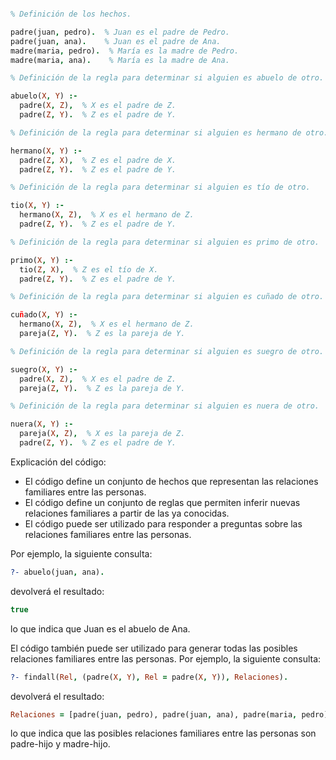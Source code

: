 ```prolog

% Definición de los hechos.

padre(juan, pedro).  % Juan es el padre de Pedro.
padre(juan, ana).    % Juan es el padre de Ana.
madre(maria, pedro).  % María es la madre de Pedro.
madre(maria, ana).    % María es la madre de Ana.

% Definición de la regla para determinar si alguien es abuelo de otro.

abuelo(X, Y) :-
  padre(X, Z),  % X es el padre de Z.
  padre(Z, Y).  % Z es el padre de Y.

% Definición de la regla para determinar si alguien es hermano de otro.

hermano(X, Y) :-
  padre(Z, X),  % Z es el padre de X.
  padre(Z, Y).  % Z es el padre de Y.

% Definición de la regla para determinar si alguien es tío de otro.

tio(X, Y) :-
  hermano(X, Z),  % X es el hermano de Z.
  padre(Z, Y).  % Z es el padre de Y.

% Definición de la regla para determinar si alguien es primo de otro.

primo(X, Y) :-
  tio(Z, X),  % Z es el tío de X.
  padre(Z, Y).  % Z es el padre de Y.

% Definición de la regla para determinar si alguien es cuñado de otro.

cuñado(X, Y) :-
  hermano(X, Z),  % X es el hermano de Z.
  pareja(Z, Y).  % Z es la pareja de Y.

% Definición de la regla para determinar si alguien es suegro de otro.

suegro(X, Y) :-
  padre(X, Z),  % X es el padre de Z.
  pareja(Z, Y).  % Z es la pareja de Y.

% Definición de la regla para determinar si alguien es nuera de otro.

nuera(X, Y) :-
  pareja(X, Z),  % X es la pareja de Z.
  padre(Z, Y).  % Z es el padre de Y.

```

Explicación del código:

* El código define un conjunto de hechos que representan las relaciones familiares entre las personas.
* El código define un conjunto de reglas que permiten inferir nuevas relaciones familiares a partir de las ya conocidas.
* El código puede ser utilizado para responder a preguntas sobre las relaciones familiares entre las personas.

Por ejemplo, la siguiente consulta:

```prolog
?- abuelo(juan, ana).
```

devolverá el resultado:

```prolog
true
```

lo que indica que Juan es el abuelo de Ana.

El código también puede ser utilizado para generar todas las posibles relaciones familiares entre las personas. Por ejemplo, la siguiente consulta:

```prolog
?- findall(Rel, (padre(X, Y), Rel = padre(X, Y)), Relaciones).
```

devolverá el resultado:

```prolog
Relaciones = [padre(juan, pedro), padre(juan, ana), padre(maria, pedro), padre(maria, ana)]
```

lo que indica que las posibles relaciones familiares entre las personas son padre-hijo y madre-hijo.